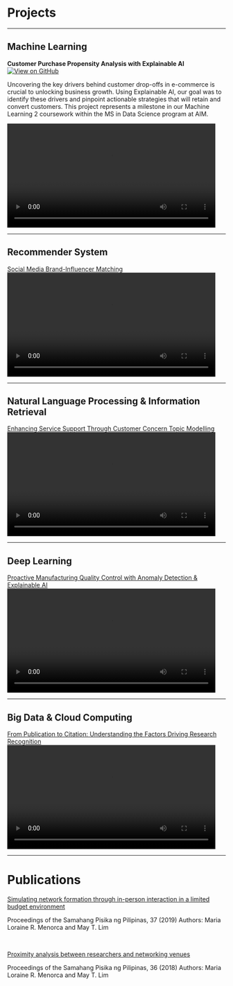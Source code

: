 # Projects

---

## Machine Learning 

**Customer Purchase Propensity Analysis with Explainable AI**
[![View on GitHub](https://img.shields.io/badge/GitHub-View_on_GitHub-blue?logo=GitHub)](https://github.com/lorainemnrc/predict-purchase-propensity)

Uncovering the key drivers behind customer drop-offs in e-commerce is crucial to unlocking business growth. Using Explainable AI, our goal was to identify these drivers and pinpoint actionable strategies that will retain and convert customers. This project represents a milestone in our Machine Learning 2 coursework within the MS in Data Science program at AIM.


<video autoplay controls width="480">
  <source src="images/poster_purchase_propensity.mp4" type="video/mp4">
  Your browser does not support the video tag.
</video>

---

## Recommender System

[Social Media Brand-Influencer Matching](https://github.com/lorainemnrc/recsys-socmed-marketing)
<video autoplay controls width="480">
  <source src="images/poster_socmed_recsys.mp4" type="video/mp4">
  Your browser does not support the video tag.
</video>

---

## Natural Language Processing & Information Retrieval

[Enhancing Service Support Through Customer Concern Topic Modelling](https://github.com/lorainemnrc/nlp-topic-modeling-pldt)
<video autoplay controls width="480">
  <source src="images/poster_pldt_topicmodeling.mp4" type="video/mp4">
  Your browser does not support the video tag.
</video>

---

## Deep Learning

[Proactive Manufacturing Quality Control with Anomaly Detection & Explainable AI]([https://github.com/lorainemnrc/deep-learning-cv-anomaly-detection)
<video autoplay controls width="480">
  <source src="images/poster_cv_anomaly_detection.mp4" type="video/mp4">
  Your browser does not support the video tag.
</video>

---

## Big Data & Cloud Computing

[From Publication to Citation: Understanding the Factors Driving Research Recognition](https://github.com/lorainemnrc/big-data-researcher-opportunity)
<video autoplay controls width="480">
  <source src="images/poster_cv_anomaly_detection.mp4" type="video/mp4">
  Your browser does not support the video tag.
</video>

---

# Publications


[Simulating network formation through in-person interaction in a limited budget environment](https://proceedings.spp-online.org/article/view/SPP-2019-1F-04)

Proceedings of the Samahang Pisika ng Pilipinas, 37 (2019)
Authors: Maria Loraine R. Menorca and May T. Lim

<br/>

[Proximity analysis between researchers and networking venues](https://proceedings.spp-online.org/article/view/SPP-2018-PC-31)

Proceedings of the Samahang Pisika ng Pilipinas, 36 (2018)
Authors: Maria Loraine R. Menorca and May T. Lim
